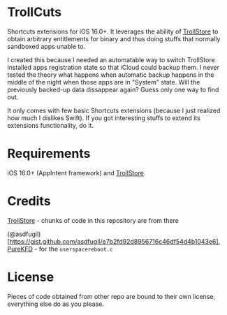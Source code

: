 # TrollCuts
Shortcuts extensions for iOS 16.0+. It leverages the ability of [TrollStore](https://github.com/opa334/TrollStore) to obtain arbitrary entitlements for binary and thus doing stuffs that normally sandboxed apps unable to. 

I created this because I needed an automatable way to switch TrollStore installed apps registration state so that iCloud could backup them. I never tested the theory what happens when automatic backup happens in the middle of the night when those apps are in "System" state. Will the previously backed-up data dissappear again? Guess only one way to find out. 

It only comes with few basic Shortcuts extensions (because I just realized how much I dislikes Swift). If you got interesting stuffs to extend its extensions functionality, do it.

# Requirements
iOS 16.0+ (AppIntent framework) and [TrollStore](https://github.com/opa334/TrollStore).

# Credits
[TrollStore](https://github.com/opa334/TrollStore) - chunks of code in this repository are from there

 (@asdfugil)[https://gist.github.com/asdfugil/e7b2fd92d8956716c46df54d4b1043e6], [PureKFD](https://github.com/PureKFD/PureKFD) - for the `userspacereboot.c`

# License
Pieces of code obtained from other repo are bound to their own license, everything else do as you please.

